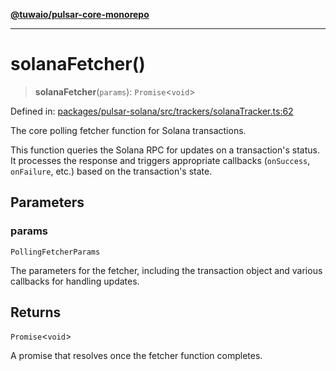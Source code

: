 [**@tuwaio/pulsar-core-monorepo**](../../../README.md)

***

# solanaFetcher()

> **solanaFetcher**(`params`): `Promise`\<`void`\>

Defined in: [packages/pulsar-solana/src/trackers/solanaTracker.ts:62](https://github.com/TuwaIO/pulsar-core/blob/ec5ee833ca939943dee97a8e5938dc68d269fd66/packages/pulsar-solana/src/trackers/solanaTracker.ts#L62)

The core polling fetcher function for Solana transactions.

This function queries the Solana RPC for updates on a transaction's status.
It processes the response and triggers appropriate callbacks (`onSuccess`, `onFailure`, etc.)
based on the transaction's state.

## Parameters

### params

`PollingFetcherParams`

The parameters for the fetcher, including the transaction object
and various callbacks for handling updates.

## Returns

`Promise`\<`void`\>

A promise that resolves once the fetcher function completes.

